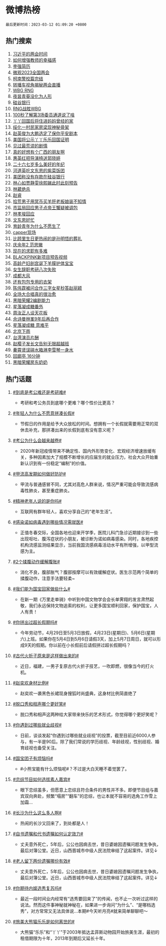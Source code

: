 # 微博热榜

`最后更新时间：2023-03-12 01:09:20 +0800`

## 热门搜索

1. [习近平的两会时间](https://m.weibo.cn/search?containerid=100103type%3D1%26t%3D10%26q%3D%23%E4%B9%A0%E8%BF%91%E5%B9%B3%E7%9A%84%E4%B8%A4%E4%BC%9A%E6%97%B6%E9%97%B4%23&stream_entry_id=51&isnewpage=1&extparam=seat%3D1%26dgr%3D0%26filter_type%3Drealtimehot%26cate%3D10103%26stream_entry_id%3D51%26pos%3D0%26c_type%3D51%26display_time%3D1678554558%26pre_seqid%3D1678554558494012767159&luicode=10000011&lfid=106003type%253D25%2526t%253D3%2526disable_hot%253D1%2526filter_type%253Drealtimehot)
1. [如何增强教师的幸福感](https://m.weibo.cn/search?containerid=100103type%3D1%26t%3D10%26q%3D%23%E5%A6%82%E4%BD%95%E5%A2%9E%E5%BC%BA%E6%95%99%E5%B8%88%E7%9A%84%E5%B9%B8%E7%A6%8F%E6%84%9F%23&stream_entry_id=31&isnewpage=1&extparam=seat%3D1%26dgr%3D0%26c_type%3D31%26filter_type%3Drealtimehot%26q%3D%2523%25E5%25A6%2582%25E4%25BD%2595%25E5%25A2%259E%25E5%25BC%25BA%25E6%2595%2599%25E5%25B8%2588%25E7%259A%2584%25E5%25B9%25B8%25E7%25A6%258F%25E6%2584%259F%2523%26stream_entry_id%3D31%26pos%3D0%26band_rank%3D1%26realpos%3D1%26lcate%3D5001%26flag%3D0%26cate%3D5001%26display_time%3D1678554558%26pre_seqid%3D1678554558494012767159&luicode=10000011&lfid=106003type%253D25%2526t%253D3%2526disable_hot%253D1%2526filter_type%253Drealtimehot)
1. [李强简历](https://m.weibo.cn/search?containerid=100103type%3D1%26t%3D10%26q%3D%23%E6%9D%8E%E5%BC%BA%E7%AE%80%E5%8E%86%23&stream_entry_id=31&isnewpage=1&extparam=seat%3D1%26dgr%3D0%26c_type%3D31%26filter_type%3Drealtimehot%26q%3D%2523%25E6%259D%258E%25E5%25BC%25BA%25E7%25AE%2580%25E5%258E%2586%2523%26stream_entry_id%3D31%26pos%3D1%26band_rank%3D2%26realpos%3D2%26lcate%3D5001%26flag%3D2%26cate%3D5001%26display_time%3D1678554558%26pre_seqid%3D1678554558494012767159&luicode=10000011&lfid=106003type%253D25%2526t%253D3%2526disable_hot%253D1%2526filter_type%253Drealtimehot)
1. [微观2023全国两会](https://m.weibo.cn/search?containerid=100103type%3D1%26t%3D10%26q%3D%23%E5%BE%AE%E8%A7%822023%E5%85%A8%E5%9B%BD%E4%B8%A4%E4%BC%9A%23&stream_entry_id=31&isnewpage=1&extparam=seat%3D1%26dgr%3D0%26c_type%3D31%26filter_type%3Drealtimehot%26q%3D%2523%25E5%25BE%25AE%25E8%25A7%25822023%25E5%2585%25A8%25E5%259B%25BD%25E4%25B8%25A4%25E4%25BC%259A%2523%26stream_entry_id%3D31%26pos%3D2%26band_rank%3D3%26realpos%3D3%26lcate%3D5001%26flag%3D0%26cate%3D5001%26display_time%3D1678554558%26pre_seqid%3D1678554558494012767159&luicode=10000011&lfid=106003type%253D25%2526t%253D3%2526disable_hot%253D1%2526filter_type%253Drealtimehot)
1. [柯南警校篇完结](https://m.weibo.cn/search?containerid=100103type%3D1%26t%3D10%26q%3D%23%E6%9F%AF%E5%8D%97%E8%AD%A6%E6%A0%A1%E7%AF%87%E5%AE%8C%E7%BB%93%23&stream_entry_id=31&isnewpage=1&extparam=seat%3D1%26dgr%3D0%26c_type%3D31%26filter_type%3Drealtimehot%26q%3D%2523%25E6%259F%25AF%25E5%258D%2597%25E8%25AD%25A6%25E6%25A0%25A1%25E7%25AF%2587%25E5%25AE%258C%25E7%25BB%2593%2523%26stream_entry_id%3D31%26pos%3D3%26band_rank%3D4%26realpos%3D4%26lcate%3D5001%26flag%3D1%26cate%3D5001%26display_time%3D1678554558%26pre_seqid%3D1678554558494012767159&luicode=10000011&lfid=106003type%253D25%2526t%253D3%2526disable_hot%253D1%2526filter_type%253Drealtimehot)
1. [转播车视角揭秘两会直播](https://m.weibo.cn/search?containerid=100103type%3D1%26t%3D10%26q%3D%23%E8%BD%AC%E6%92%AD%E8%BD%A6%E8%A7%86%E8%A7%92%E6%8F%AD%E7%A7%98%E4%B8%A4%E4%BC%9A%E7%9B%B4%E6%92%AD%23&stream_entry_id=31&isnewpage=1&extparam=seat%3D1%26dgr%3D0%26c_type%3D31%26filter_type%3Drealtimehot%26q%3D%2523%25E8%25BD%25AC%25E6%2592%25AD%25E8%25BD%25A6%25E8%25A7%2586%25E8%25A7%2592%25E6%258F%25AD%25E7%25A7%2598%25E4%25B8%25A4%25E4%25BC%259A%25E7%259B%25B4%25E6%2592%25AD%2523%26stream_entry_id%3D31%26pos%3D4%26band_rank%3D5%26realpos%3D5%26lcate%3D5001%26flag%3D1%26cate%3D5001%26display_time%3D1678554558%26pre_seqid%3D1678554558494012767159&luicode=10000011&lfid=106003type%253D25%2526t%253D3%2526disable_hot%253D1%2526filter_type%253Drealtimehot)
1. [WBG RNG](https://m.weibo.cn/search?containerid=100103type%3D1%26t%3D10%26q%3DWBG+RNG&stream_entry_id=31&isnewpage=1&extparam=seat%3D1%26dgr%3D0%26c_type%3D31%26filter_type%3Drealtimehot%26q%3DWBG%2520RNG%26stream_entry_id%3D31%26pos%3D5%26band_rank%3D6%26realpos%3D6%26lcate%3D5001%26flag%3D0%26cate%3D5001%26display_time%3D1678554558%26pre_seqid%3D1678554558494012767159&luicode=10000011&lfid=106003type%253D25%2526t%253D3%2526disable_hot%253D1%2526filter_type%253Drealtimehot)
1. [夜昙青葵没化为人形](https://m.weibo.cn/search?containerid=100103type%3D1%26t%3D10%26q%3D%23%E5%A4%9C%E6%98%99%E9%9D%92%E8%91%B5%E6%B2%A1%E5%8C%96%E4%B8%BA%E4%BA%BA%E5%BD%A2%23&stream_entry_id=31&isnewpage=1&extparam=seat%3D1%26dgr%3D0%26c_type%3D31%26filter_type%3Drealtimehot%26q%3D%2523%25E5%25A4%259C%25E6%2598%2599%25E9%259D%2592%25E8%2591%25B5%25E6%25B2%25A1%25E5%258C%2596%25E4%25B8%25BA%25E4%25BA%25BA%25E5%25BD%25A2%2523%26stream_entry_id%3D31%26pos%3D6%26band_rank%3D7%26realpos%3D7%26lcate%3D5001%26flag%3D0%26cate%3D5001%26display_time%3D1678554558%26pre_seqid%3D1678554558494012767159&luicode=10000011&lfid=106003type%253D25%2526t%253D3%2526disable_hot%253D1%2526filter_type%253Drealtimehot)
1. [硅谷银行](https://m.weibo.cn/search?containerid=100103type%3D1%26t%3D10%26q%3D%E7%A1%85%E8%B0%B7%E9%93%B6%E8%A1%8C&stream_entry_id=31&isnewpage=1&extparam=seat%3D1%26dgr%3D0%26c_type%3D31%26filter_type%3Drealtimehot%26q%3D%25E7%25A1%2585%25E8%25B0%25B7%25E9%2593%25B6%25E8%25A1%258C%26stream_entry_id%3D31%26pos%3D7%26band_rank%3D8%26realpos%3D8%26lcate%3D5001%26flag%3D0%26cate%3D5001%26display_time%3D1678554558%26pre_seqid%3D1678554558494012767159&luicode=10000011&lfid=106003type%253D25%2526t%253D3%2526disable_hot%253D1%2526filter_type%253Drealtimehot)
1. [RNG战胜WBG](https://m.weibo.cn/search?containerid=100103type%3D1%26t%3D10%26q%3D%23RNG%E6%88%98%E8%83%9CWBG%23&stream_entry_id=31&isnewpage=1&extparam=seat%3D1%26dgr%3D0%26c_type%3D31%26filter_type%3Drealtimehot%26q%3D%2523RNG%25E6%2588%2598%25E8%2583%259CWBG%2523%26stream_entry_id%3D31%26pos%3D8%26band_rank%3D9%26realpos%3D9%26lcate%3D5001%26flag%3D0%26cate%3D5001%26display_time%3D1678554558%26pre_seqid%3D1678554558494012767159&luicode=10000011&lfid=106003type%253D25%2526t%253D3%2526disable_hot%253D1%2526filter_type%253Drealtimehot)
1. [100秒了解第3场委员通道说了啥](https://m.weibo.cn/search?containerid=100103type%3D1%26t%3D10%26q%3D%23100%E7%A7%92%E4%BA%86%E8%A7%A3%E7%AC%AC3%E5%9C%BA%E5%A7%94%E5%91%98%E9%80%9A%E9%81%93%E8%AF%B4%E4%BA%86%E5%95%A5%23&stream_entry_id=31&isnewpage=1&extparam=seat%3D1%26dgr%3D0%26c_type%3D31%26filter_type%3Drealtimehot%26q%3D%2523100%25E7%25A7%2592%25E4%25BA%2586%25E8%25A7%25A3%25E7%25AC%25AC3%25E5%259C%25BA%25E5%25A7%2594%25E5%2591%2598%25E9%2580%259A%25E9%2581%2593%25E8%25AF%25B4%25E4%25BA%2586%25E5%2595%25A5%2523%26stream_entry_id%3D31%26pos%3D9%26band_rank%3D10%26realpos%3D10%26lcate%3D5001%26flag%3D1%26cate%3D5001%26display_time%3D1678554558%26pre_seqid%3D1678554558494012767159&luicode=10000011&lfid=106003type%253D25%2526t%253D3%2526disable_hot%253D1%2526filter_type%253Drealtimehot)
1. [丫丫回国后将住进妈妈曾经的家](https://m.weibo.cn/search?containerid=100103type%3D1%26t%3D10%26q%3D%23%E4%B8%AB%E4%B8%AB%E5%9B%9E%E5%9B%BD%E5%90%8E%E5%B0%86%E4%BD%8F%E8%BF%9B%E5%A6%88%E5%A6%88%E6%9B%BE%E7%BB%8F%E7%9A%84%E5%AE%B6%23&stream_entry_id=31&isnewpage=1&extparam=seat%3D1%26dgr%3D0%26c_type%3D31%26filter_type%3Drealtimehot%26q%3D%2523%25E4%25B8%25AB%25E4%25B8%25AB%25E5%259B%259E%25E5%259B%25BD%25E5%2590%258E%25E5%25B0%2586%25E4%25BD%258F%25E8%25BF%259B%25E5%25A6%2588%25E5%25A6%2588%25E6%259B%25BE%25E7%25BB%258F%25E7%259A%2584%25E5%25AE%25B6%2523%26stream_entry_id%3D31%26pos%3D10%26band_rank%3D11%26realpos%3D11%26lcate%3D5001%26flag%3D0%26cate%3D5001%26display_time%3D1678554558%26pre_seqid%3D1678554558494012767159&luicode=10000011&lfid=106003type%253D25%2526t%253D3%2526disable_hot%253D1%2526filter_type%253Drealtimehot)
1. [绥化一村民家房梁现神秘骨架](https://m.weibo.cn/search?containerid=100103type%3D1%26t%3D10%26q%3D%23%E7%BB%A5%E5%8C%96%E4%B8%80%E6%9D%91%E6%B0%91%E5%AE%B6%E6%88%BF%E6%A2%81%E7%8E%B0%E7%A5%9E%E7%A7%98%E9%AA%A8%E6%9E%B6%23&stream_entry_id=31&isnewpage=1&extparam=seat%3D1%26dgr%3D0%26c_type%3D31%26filter_type%3Drealtimehot%26q%3D%2523%25E7%25BB%25A5%25E5%258C%2596%25E4%25B8%2580%25E6%259D%2591%25E6%25B0%2591%25E5%25AE%25B6%25E6%2588%25BF%25E6%25A2%2581%25E7%258E%25B0%25E7%25A5%259E%25E7%25A7%2598%25E9%25AA%25A8%25E6%259E%25B6%2523%26stream_entry_id%3D31%26pos%3D11%26band_rank%3D12%26realpos%3D12%26lcate%3D5001%26flag%3D0%26cate%3D5001%26display_time%3D1678554558%26pre_seqid%3D1678554558494012767159&luicode=10000011&lfid=106003type%253D25%2526t%253D3%2526disable_hot%253D1%2526filter_type%253Drealtimehot)
1. [赵英俊为大鹏选定了保你平安剧本](https://m.weibo.cn/search?containerid=100103type%3D1%26t%3D10%26q%3D%23%E8%B5%B5%E8%8B%B1%E4%BF%8A%E4%B8%BA%E5%A4%A7%E9%B9%8F%E9%80%89%E5%AE%9A%E4%BA%86%E4%BF%9D%E4%BD%A0%E5%B9%B3%E5%AE%89%E5%89%A7%E6%9C%AC%23&stream_entry_id=31&isnewpage=1&extparam=seat%3D1%26dgr%3D0%26c_type%3D31%26filter_type%3Drealtimehot%26q%3D%2523%25E8%25B5%25B5%25E8%258B%25B1%25E4%25BF%258A%25E4%25B8%25BA%25E5%25A4%25A7%25E9%25B9%258F%25E9%2580%2589%25E5%25AE%259A%25E4%25BA%2586%25E4%25BF%259D%25E4%25BD%25A0%25E5%25B9%25B3%25E5%25AE%2589%25E5%2589%25A7%25E6%259C%25AC%2523%26stream_entry_id%3D31%26pos%3D12%26band_rank%3D13%26realpos%3D13%26lcate%3D5001%26flag%3D0%26cate%3D5001%26display_time%3D1678554558%26pre_seqid%3D1678554558494012767159&luicode=10000011&lfid=106003type%253D25%2526t%253D3%2526disable_hot%253D1%2526filter_type%253Drealtimehot)
1. [美国将公示丫丫乐乐回国证明](https://m.weibo.cn/search?containerid=100103type%3D1%26t%3D10%26q%3D%23%E7%BE%8E%E5%9B%BD%E5%B0%86%E5%85%AC%E7%A4%BA%E4%B8%AB%E4%B8%AB%E4%B9%90%E4%B9%90%E5%9B%9E%E5%9B%BD%E8%AF%81%E6%98%8E%23&stream_entry_id=31&isnewpage=1&extparam=seat%3D1%26dgr%3D0%26c_type%3D31%26filter_type%3Drealtimehot%26q%3D%2523%25E7%25BE%258E%25E5%259B%25BD%25E5%25B0%2586%25E5%2585%25AC%25E7%25A4%25BA%25E4%25B8%25AB%25E4%25B8%25AB%25E4%25B9%2590%25E4%25B9%2590%25E5%259B%259E%25E5%259B%25BD%25E8%25AF%2581%25E6%2598%258E%2523%26stream_entry_id%3D31%26pos%3D13%26band_rank%3D14%26realpos%3D14%26lcate%3D5001%26flag%3D0%26cate%3D5001%26display_time%3D1678554558%26pre_seqid%3D1678554558494012767159&luicode=10000011&lfid=106003type%253D25%2526t%253D3%2526disable_hot%253D1%2526filter_type%253Drealtimehot)
1. [见过最荒谬的剧情](https://m.weibo.cn/search?containerid=100103type%3D1%26t%3D10%26q%3D%23%E8%A7%81%E8%BF%87%E6%9C%80%E8%8D%92%E8%B0%AC%E7%9A%84%E5%89%A7%E6%83%85%23&stream_entry_id=31&isnewpage=1&extparam=seat%3D1%26dgr%3D0%26c_type%3D31%26filter_type%3Drealtimehot%26q%3D%2523%25E8%25A7%2581%25E8%25BF%2587%25E6%259C%2580%25E8%258D%2592%25E8%25B0%25AC%25E7%259A%2584%25E5%2589%25A7%25E6%2583%2585%2523%26stream_entry_id%3D31%26pos%3D14%26band_rank%3D15%26realpos%3D15%26lcate%3D5001%26flag%3D1%26cate%3D5001%26display_time%3D1678554558%26pre_seqid%3D1678554558494012767159&luicode=10000011&lfid=106003type%253D25%2526t%253D3%2526disable_hot%253D1%2526filter_type%253Drealtimehot)
1. [真的好想有个广西的朋友啊](https://m.weibo.cn/search?containerid=100103type%3D1%26t%3D10%26q%3D%23%E7%9C%9F%E7%9A%84%E5%A5%BD%E6%83%B3%E6%9C%89%E4%B8%AA%E5%B9%BF%E8%A5%BF%E7%9A%84%E6%9C%8B%E5%8F%8B%E5%95%8A%23&stream_entry_id=31&isnewpage=1&extparam=seat%3D1%26dgr%3D0%26c_type%3D31%26filter_type%3Drealtimehot%26q%3D%2523%25E7%259C%259F%25E7%259A%2584%25E5%25A5%25BD%25E6%2583%25B3%25E6%259C%2589%25E4%25B8%25AA%25E5%25B9%25BF%25E8%25A5%25BF%25E7%259A%2584%25E6%259C%258B%25E5%258F%258B%25E5%2595%258A%2523%26stream_entry_id%3D31%26pos%3D15%26band_rank%3D16%26realpos%3D16%26lcate%3D5001%26flag%3D0%26cate%3D5001%26display_time%3D1678554558%26pre_seqid%3D1678554558494012767159&luicode=10000011&lfid=106003type%253D25%2526t%253D3%2526disable_hot%253D1%2526filter_type%253Drealtimehot)
1. [惠英红把导演椅送郭晓婷](https://m.weibo.cn/search?containerid=100103type%3D1%26t%3D10%26q%3D%23%E6%83%A0%E8%8B%B1%E7%BA%A2%E6%8A%8A%E5%AF%BC%E6%BC%94%E6%A4%85%E9%80%81%E9%83%AD%E6%99%93%E5%A9%B7%23&stream_entry_id=31&isnewpage=1&extparam=seat%3D1%26dgr%3D0%26c_type%3D31%26filter_type%3Drealtimehot%26q%3D%2523%25E6%2583%25A0%25E8%258B%25B1%25E7%25BA%25A2%25E6%258A%258A%25E5%25AF%25BC%25E6%25BC%2594%25E6%25A4%2585%25E9%2580%2581%25E9%2583%25AD%25E6%2599%2593%25E5%25A9%25B7%2523%26stream_entry_id%3D31%26pos%3D16%26band_rank%3D17%26realpos%3D17%26lcate%3D5001%26flag%3D1%26cate%3D5001%26display_time%3D1678554558%26pre_seqid%3D1678554558494012767159&luicode=10000011&lfid=106003type%253D25%2526t%253D3%2526disable_hot%253D1%2526filter_type%253Drealtimehot)
1. [二十六七岁多么美好的年纪](https://m.weibo.cn/search?containerid=100103type%3D1%26t%3D10%26q%3D%23%E4%BA%8C%E5%8D%81%E5%85%AD%E4%B8%83%E5%B2%81%E5%A4%9A%E4%B9%88%E7%BE%8E%E5%A5%BD%E7%9A%84%E5%B9%B4%E7%BA%AA%23&stream_entry_id=31&isnewpage=1&extparam=seat%3D1%26dgr%3D0%26c_type%3D31%26filter_type%3Drealtimehot%26q%3D%2523%25E4%25BA%258C%25E5%258D%2581%25E5%2585%25AD%25E4%25B8%2583%25E5%25B2%2581%25E5%25A4%259A%25E4%25B9%2588%25E7%25BE%258E%25E5%25A5%25BD%25E7%259A%2584%25E5%25B9%25B4%25E7%25BA%25AA%2523%26stream_entry_id%3D31%26pos%3D17%26band_rank%3D18%26realpos%3D18%26lcate%3D5001%26flag%3D0%26cate%3D5001%26display_time%3D1678554558%26pre_seqid%3D1678554558494012767159&luicode=10000011&lfid=106003type%253D25%2526t%253D3%2526disable_hot%253D1%2526filter_type%253Drealtimehot)
1. [河道英吃文东恩的紫菜饭团](https://m.weibo.cn/search?containerid=100103type%3D1%26t%3D10%26q%3D%23%E6%B2%B3%E9%81%93%E8%8B%B1%E5%90%83%E6%96%87%E4%B8%9C%E6%81%A9%E7%9A%84%E7%B4%AB%E8%8F%9C%E9%A5%AD%E5%9B%A2%23&stream_entry_id=31&isnewpage=1&extparam=seat%3D1%26dgr%3D0%26c_type%3D31%26filter_type%3Drealtimehot%26q%3D%2523%25E6%25B2%25B3%25E9%2581%2593%25E8%258B%25B1%25E5%2590%2583%25E6%2596%2587%25E4%25B8%259C%25E6%2581%25A9%25E7%259A%2584%25E7%25B4%25AB%25E8%258F%259C%25E9%25A5%25AD%25E5%259B%25A2%2523%26stream_entry_id%3D31%26pos%3D18%26band_rank%3D19%26realpos%3D19%26lcate%3D5001%26flag%3D0%26cate%3D5001%26display_time%3D1678554558%26pre_seqid%3D1678554558494012767159&luicode=10000011&lfid=106003type%253D25%2526t%253D3%2526disable_hot%253D1%2526filter_type%253Drealtimehot)
1. [美团称没有存款在硅谷银行](https://m.weibo.cn/search?containerid=100103type%3D1%26t%3D10%26q%3D%23%E7%BE%8E%E5%9B%A2%E7%A7%B0%E6%B2%A1%E6%9C%89%E5%AD%98%E6%AC%BE%E5%9C%A8%E7%A1%85%E8%B0%B7%E9%93%B6%E8%A1%8C%23&stream_entry_id=31&isnewpage=1&extparam=seat%3D1%26dgr%3D0%26c_type%3D31%26filter_type%3Drealtimehot%26q%3D%2523%25E7%25BE%258E%25E5%259B%25A2%25E7%25A7%25B0%25E6%25B2%25A1%25E6%259C%2589%25E5%25AD%2598%25E6%25AC%25BE%25E5%259C%25A8%25E7%25A1%2585%25E8%25B0%25B7%25E9%2593%25B6%25E8%25A1%258C%2523%26stream_entry_id%3D31%26pos%3D19%26band_rank%3D20%26realpos%3D20%26lcate%3D5001%26flag%3D1%26cate%3D5001%26display_time%3D1678554558%26pre_seqid%3D1678554558494012767159&luicode=10000011&lfid=106003type%253D25%2526t%253D3%2526disable_hot%253D1%2526filter_type%253Drealtimehot)
1. [林心如贾静雯徐熙娣此时此刻预告](https://m.weibo.cn/search?containerid=100103type%3D1%26t%3D10%26q%3D%23%E6%9E%97%E5%BF%83%E5%A6%82%E8%B4%BE%E9%9D%99%E9%9B%AF%E5%BE%90%E7%86%99%E5%A8%A3%E6%AD%A4%E6%97%B6%E6%AD%A4%E5%88%BB%E9%A2%84%E5%91%8A%23&stream_entry_id=31&isnewpage=1&extparam=seat%3D1%26dgr%3D0%26c_type%3D31%26filter_type%3Drealtimehot%26q%3D%2523%25E6%259E%2597%25E5%25BF%2583%25E5%25A6%2582%25E8%25B4%25BE%25E9%259D%2599%25E9%259B%25AF%25E5%25BE%2590%25E7%2586%2599%25E5%25A8%25A3%25E6%25AD%25A4%25E6%2597%25B6%25E6%25AD%25A4%25E5%2588%25BB%25E9%25A2%2584%25E5%2591%258A%2523%26stream_entry_id%3D31%26pos%3D20%26band_rank%3D21%26realpos%3D21%26lcate%3D5001%26flag%3D0%26cate%3D5001%26display_time%3D1678554558%26pre_seqid%3D1678554558494012767159&luicode=10000011&lfid=106003type%253D25%2526t%253D3%2526disable_hot%253D1%2526filter_type%253Drealtimehot)
1. [林葳绝杀](https://m.weibo.cn/search?containerid=100103type%3D1%26t%3D10%26q%3D%23%E6%9E%97%E8%91%B3%E7%BB%9D%E6%9D%80%23&stream_entry_id=31&isnewpage=1&extparam=seat%3D1%26dgr%3D0%26c_type%3D31%26filter_type%3Drealtimehot%26q%3D%2523%25E6%259E%2597%25E8%2591%25B3%25E7%25BB%259D%25E6%259D%2580%2523%26stream_entry_id%3D31%26pos%3D21%26band_rank%3D22%26realpos%3D22%26lcate%3D5001%26flag%3D0%26cate%3D5001%26display_time%3D1678554558%26pre_seqid%3D1678554558494012767159&luicode=10000011&lfid=106003type%253D25%2526t%253D3%2526disable_hot%253D1%2526filter_type%253Drealtimehot)
1. [赵睿](https://m.weibo.cn/search?containerid=100103type%3D1%26t%3D10%26q%3D%E8%B5%B5%E7%9D%BF&stream_entry_id=31&isnewpage=1&extparam=seat%3D1%26dgr%3D0%26c_type%3D31%26filter_type%3Drealtimehot%26q%3D%25E8%25B5%25B5%25E7%259D%25BF%26stream_entry_id%3D31%26pos%3D22%26band_rank%3D23%26realpos%3D23%26lcate%3D5001%26flag%3D0%26cate%3D5001%26display_time%3D1678554558%26pre_seqid%3D1678554558494012767159&luicode=10000011&lfid=106003type%253D25%2526t%253D3%2526disable_hot%253D1%2526filter_type%253Drealtimehot)
1. [拾荒男子用冥币买羊肝老板娘装不知情](https://m.weibo.cn/search?containerid=100103type%3D1%26t%3D10%26q%3D%23%E6%8B%BE%E8%8D%92%E7%94%B7%E5%AD%90%E7%94%A8%E5%86%A5%E5%B8%81%E4%B9%B0%E7%BE%8A%E8%82%9D%E8%80%81%E6%9D%BF%E5%A8%98%E8%A3%85%E4%B8%8D%E7%9F%A5%E6%83%85%23&stream_entry_id=31&isnewpage=1&extparam=seat%3D1%26dgr%3D0%26c_type%3D31%26filter_type%3Drealtimehot%26q%3D%2523%25E6%258B%25BE%25E8%258D%2592%25E7%2594%25B7%25E5%25AD%2590%25E7%2594%25A8%25E5%2586%25A5%25E5%25B8%2581%25E4%25B9%25B0%25E7%25BE%258A%25E8%2582%259D%25E8%2580%2581%25E6%259D%25BF%25E5%25A8%2598%25E8%25A3%2585%25E4%25B8%258D%25E7%259F%25A5%25E6%2583%2585%2523%26stream_entry_id%3D31%26pos%3D23%26band_rank%3D24%26realpos%3D24%26lcate%3D5001%26flag%3D0%26cate%3D5001%26display_time%3D1678554558%26pre_seqid%3D1678554558494012767159&luicode=10000011&lfid=106003type%253D25%2526t%253D3%2526disable_hot%253D1%2526filter_type%253Drealtimehot)
1. [市监局回应男子点帝王蟹疑被调包](https://m.weibo.cn/search?containerid=100103type%3D1%26t%3D10%26q%3D%23%E5%B8%82%E7%9B%91%E5%B1%80%E5%9B%9E%E5%BA%94%E7%94%B7%E5%AD%90%E7%82%B9%E5%B8%9D%E7%8E%8B%E8%9F%B9%E7%96%91%E8%A2%AB%E8%B0%83%E5%8C%85%23&stream_entry_id=31&isnewpage=1&extparam=seat%3D1%26dgr%3D0%26c_type%3D31%26filter_type%3Drealtimehot%26q%3D%2523%25E5%25B8%2582%25E7%259B%2591%25E5%25B1%2580%25E5%259B%259E%25E5%25BA%2594%25E7%2594%25B7%25E5%25AD%2590%25E7%2582%25B9%25E5%25B8%259D%25E7%258E%258B%25E8%259F%25B9%25E7%2596%2591%25E8%25A2%25AB%25E8%25B0%2583%25E5%258C%2585%2523%26stream_entry_id%3D31%26pos%3D24%26band_rank%3D25%26realpos%3D25%26lcate%3D5001%26flag%3D0%26cate%3D5001%26display_time%3D1678554558%26pre_seqid%3D1678554558494012767159&luicode=10000011&lfid=106003type%253D25%2526t%253D3%2526disable_hot%253D1%2526filter_type%253Drealtimehot)
1. [林孝埈回应](https://m.weibo.cn/search?containerid=100103type%3D1%26t%3D10%26q%3D%23%E6%9E%97%E5%AD%9D%E5%9F%88%E5%9B%9E%E5%BA%94%23&stream_entry_id=31&isnewpage=1&extparam=seat%3D1%26dgr%3D0%26c_type%3D31%26filter_type%3Drealtimehot%26q%3D%2523%25E6%259E%2597%25E5%25AD%259D%25E5%259F%2588%25E5%259B%259E%25E5%25BA%2594%2523%26stream_entry_id%3D31%26pos%3D25%26band_rank%3D26%26realpos%3D26%26lcate%3D5001%26flag%3D0%26cate%3D5001%26display_time%3D1678554558%26pre_seqid%3D1678554558494012767159&luicode=10000011&lfid=106003type%253D25%2526t%253D3%2526disable_hot%253D1%2526filter_type%253Drealtimehot)
1. [文东恩好忙](https://m.weibo.cn/search?containerid=100103type%3D1%26t%3D10%26q%3D%23%E6%96%87%E4%B8%9C%E6%81%A9%E5%A5%BD%E5%BF%99%23&stream_entry_id=31&isnewpage=1&extparam=seat%3D1%26dgr%3D0%26c_type%3D31%26filter_type%3Drealtimehot%26q%3D%2523%25E6%2596%2587%25E4%25B8%259C%25E6%2581%25A9%25E5%25A5%25BD%25E5%25BF%2599%2523%26stream_entry_id%3D31%26pos%3D26%26band_rank%3D27%26realpos%3D27%26lcate%3D5001%26flag%3D1%26cate%3D5001%26display_time%3D1678554558%26pre_seqid%3D1678554558494012767159&luicode=10000011&lfid=106003type%253D25%2526t%253D3%2526disable_hot%253D1%2526filter_type%253Drealtimehot)
1. [育龄青年为什么不愿生了](https://m.weibo.cn/search?containerid=100103type%3D1%26t%3D10%26q%3D%23%E8%82%B2%E9%BE%84%E9%9D%92%E5%B9%B4%E4%B8%BA%E4%BB%80%E4%B9%88%E4%B8%8D%E6%84%BF%E7%94%9F%E4%BA%86%23&stream_entry_id=31&isnewpage=1&extparam=seat%3D1%26dgr%3D0%26c_type%3D31%26filter_type%3Drealtimehot%26q%3D%2523%25E8%2582%25B2%25E9%25BE%2584%25E9%259D%2592%25E5%25B9%25B4%25E4%25B8%25BA%25E4%25BB%2580%25E4%25B9%2588%25E4%25B8%258D%25E6%2584%25BF%25E7%2594%259F%25E4%25BA%2586%2523%26stream_entry_id%3D31%26pos%3D27%26band_rank%3D28%26realpos%3D28%26lcate%3D5001%26flag%3D0%26cate%3D5001%26display_time%3D1678554558%26pre_seqid%3D1678554558494012767159&luicode=10000011&lfid=106003type%253D25%2526t%253D3%2526disable_hot%253D1%2526filter_type%253Drealtimehot)
1. [capper现场](https://m.weibo.cn/search?containerid=100103type%3D1%26t%3D10%26q%3Dcapper%E7%8E%B0%E5%9C%BA&stream_entry_id=31&isnewpage=1&extparam=seat%3D1%26dgr%3D0%26c_type%3D31%26filter_type%3Drealtimehot%26q%3Dcapper%25E7%258E%25B0%25E5%259C%25BA%26stream_entry_id%3D31%26pos%3D28%26band_rank%3D29%26realpos%3D29%26lcate%3D5001%26flag%3D0%26cate%3D5001%26display_time%3D1678554558%26pre_seqid%3D1678554558494012767159&luicode=10000011&lfid=106003type%253D25%2526t%253D3%2526disable_hot%253D1%2526filter_type%253Drealtimehot)
1. [比顾里生日更热闹的是孙明悟的葬礼](https://m.weibo.cn/search?containerid=100103type%3D1%26t%3D10%26q%3D%23%E6%AF%94%E9%A1%BE%E9%87%8C%E7%94%9F%E6%97%A5%E6%9B%B4%E7%83%AD%E9%97%B9%E7%9A%84%E6%98%AF%E5%AD%99%E6%98%8E%E6%82%9F%E7%9A%84%E8%91%AC%E7%A4%BC%23&stream_entry_id=31&isnewpage=1&extparam=seat%3D1%26dgr%3D0%26c_type%3D31%26filter_type%3Drealtimehot%26q%3D%2523%25E6%25AF%2594%25E9%25A1%25BE%25E9%2587%258C%25E7%2594%259F%25E6%2597%25A5%25E6%259B%25B4%25E7%2583%25AD%25E9%2597%25B9%25E7%259A%2584%25E6%2598%25AF%25E5%25AD%2599%25E6%2598%258E%25E6%2582%259F%25E7%259A%2584%25E8%2591%25AC%25E7%25A4%25BC%2523%26stream_entry_id%3D31%26pos%3D29%26band_rank%3D30%26realpos%3D30%26lcate%3D5001%26flag%3D0%26cate%3D5001%26display_time%3D1678554558%26pre_seqid%3D1678554558494012767159&luicode=10000011&lfid=106003type%253D25%2526t%253D3%2526disable_hot%253D1%2526filter_type%253Drealtimehot)
1. [庆余年2 范思辙](https://m.weibo.cn/search?containerid=100103type%3D1%26t%3D10%26q%3D%E5%BA%86%E4%BD%99%E5%B9%B42+%E8%8C%83%E6%80%9D%E8%BE%99&stream_entry_id=31&isnewpage=1&extparam=seat%3D1%26dgr%3D0%26c_type%3D31%26filter_type%3Drealtimehot%26q%3D%25E5%25BA%2586%25E4%25BD%2599%25E5%25B9%25B42%2520%25E8%258C%2583%25E6%2580%259D%25E8%25BE%2599%26stream_entry_id%3D31%26pos%3D30%26band_rank%3D31%26realpos%3D31%26lcate%3D5001%26flag%3D0%26cate%3D5001%26display_time%3D1678554558%26pre_seqid%3D1678554558494012767159&luicode=10000011&lfid=106003type%253D25%2526t%253D3%2526disable_hot%253D1%2526filter_type%253Drealtimehot)
1. [现在的求职有多难](https://m.weibo.cn/search?containerid=100103type%3D1%26t%3D10%26q%3D%23%E7%8E%B0%E5%9C%A8%E7%9A%84%E6%B1%82%E8%81%8C%E6%9C%89%E5%A4%9A%E9%9A%BE%23&stream_entry_id=31&isnewpage=1&extparam=seat%3D1%26dgr%3D0%26c_type%3D31%26filter_type%3Drealtimehot%26q%3D%2523%25E7%258E%25B0%25E5%259C%25A8%25E7%259A%2584%25E6%25B1%2582%25E8%2581%258C%25E6%259C%2589%25E5%25A4%259A%25E9%259A%25BE%2523%26stream_entry_id%3D31%26pos%3D31%26band_rank%3D32%26realpos%3D32%26lcate%3D5001%26flag%3D0%26cate%3D5001%26display_time%3D1678554558%26pre_seqid%3D1678554558494012767159&luicode=10000011&lfid=106003type%253D25%2526t%253D3%2526disable_hot%253D1%2526filter_type%253Drealtimehot)
1. [BLACKPINK新项目预告视频](https://m.weibo.cn/search?containerid=100103type%3D1%26t%3D10%26q%3D%23BLACKPINK%E6%96%B0%E9%A1%B9%E7%9B%AE%E9%A2%84%E5%91%8A%E8%A7%86%E9%A2%91%23&stream_entry_id=31&isnewpage=1&extparam=seat%3D1%26dgr%3D0%26c_type%3D31%26filter_type%3Drealtimehot%26q%3D%2523BLACKPINK%25E6%2596%25B0%25E9%25A1%25B9%25E7%259B%25AE%25E9%25A2%2584%25E5%2591%258A%25E8%25A7%2586%25E9%25A2%2591%2523%26stream_entry_id%3D31%26pos%3D32%26band_rank%3D33%26realpos%3D33%26lcate%3D5001%26flag%3D1%26cate%3D5001%26display_time%3D1678554558%26pre_seqid%3D1678554558494012767159&luicode=10000011&lfid=106003type%253D25%2526t%253D3%2526disable_hot%253D1%2526filter_type%253Drealtimehot)
1. [高龄产妇剖宫诞下羊膜护体宝宝](https://m.weibo.cn/search?containerid=100103type%3D1%26t%3D10%26q%3D%23%E9%AB%98%E9%BE%84%E4%BA%A7%E5%A6%87%E5%89%96%E5%AE%AB%E8%AF%9E%E4%B8%8B%E7%BE%8A%E8%86%9C%E6%8A%A4%E4%BD%93%E5%AE%9D%E5%AE%9D%23&stream_entry_id=31&isnewpage=1&extparam=seat%3D1%26dgr%3D0%26c_type%3D31%26filter_type%3Drealtimehot%26q%3D%2523%25E9%25AB%2598%25E9%25BE%2584%25E4%25BA%25A7%25E5%25A6%2587%25E5%2589%2596%25E5%25AE%25AB%25E8%25AF%259E%25E4%25B8%258B%25E7%25BE%258A%25E8%2586%259C%25E6%258A%25A4%25E4%25BD%2593%25E5%25AE%259D%25E5%25AE%259D%2523%26stream_entry_id%3D31%26pos%3D33%26band_rank%3D34%26realpos%3D34%26lcate%3D5001%26flag%3D0%26cate%3D5001%26display_time%3D1678554558%26pre_seqid%3D1678554558494012767159&luicode=10000011&lfid=106003type%253D25%2526t%253D3%2526disable_hot%253D1%2526filter_type%253Drealtimehot)
1. [女生辞职考研八次失败](https://m.weibo.cn/search?containerid=100103type%3D1%26t%3D10%26q%3D%23%E5%A5%B3%E7%94%9F%E8%BE%9E%E8%81%8C%E8%80%83%E7%A0%94%E5%85%AB%E6%AC%A1%E5%A4%B1%E8%B4%A5%23&stream_entry_id=31&isnewpage=1&extparam=seat%3D1%26dgr%3D0%26c_type%3D31%26filter_type%3Drealtimehot%26q%3D%2523%25E5%25A5%25B3%25E7%2594%259F%25E8%25BE%259E%25E8%2581%258C%25E8%2580%2583%25E7%25A0%2594%25E5%2585%25AB%25E6%25AC%25A1%25E5%25A4%25B1%25E8%25B4%25A5%2523%26stream_entry_id%3D31%26pos%3D34%26band_rank%3D35%26realpos%3D35%26lcate%3D5001%26flag%3D0%26cate%3D5001%26display_time%3D1678554558%26pre_seqid%3D1678554558494012767159&luicode=10000011&lfid=106003type%253D25%2526t%253D3%2526disable_hot%253D1%2526filter_type%253Drealtimehot)
1. [成都大风](https://m.weibo.cn/search?containerid=100103type%3D1%26t%3D10%26q%3D%23%E6%88%90%E9%83%BD%E5%A4%A7%E9%A3%8E%23&stream_entry_id=31&isnewpage=1&extparam=seat%3D1%26dgr%3D0%26c_type%3D31%26filter_type%3Drealtimehot%26q%3D%2523%25E6%2588%2590%25E9%2583%25BD%25E5%25A4%25A7%25E9%25A3%258E%2523%26stream_entry_id%3D31%26pos%3D35%26band_rank%3D36%26realpos%3D36%26lcate%3D5001%26flag%3D0%26cate%3D5001%26display_time%3D1678554558%26pre_seqid%3D1678554558494012767159&luicode=10000011&lfid=106003type%253D25%2526t%253D3%2526disable_hot%253D1%2526filter_type%253Drealtimehot)
1. [还有包包专用的衣架](https://m.weibo.cn/search?containerid=100103type%3D1%26t%3D10%26q%3D%23%E8%BF%98%E6%9C%89%E5%8C%85%E5%8C%85%E4%B8%93%E7%94%A8%E7%9A%84%E8%A1%A3%E6%9E%B6%23&stream_entry_id=31&isnewpage=1&extparam=seat%3D1%26dgr%3D0%26c_type%3D31%26filter_type%3Drealtimehot%26q%3D%2523%25E8%25BF%2598%25E6%259C%2589%25E5%258C%2585%25E5%258C%2585%25E4%25B8%2593%25E7%2594%25A8%25E7%259A%2584%25E8%25A1%25A3%25E6%259E%25B6%2523%26stream_entry_id%3D31%26pos%3D36%26band_rank%3D37%26realpos%3D37%26lcate%3D5001%26flag%3D0%26cate%3D5001%26display_time%3D1678554558%26pre_seqid%3D1678554558494012767159&luicode=10000011&lfid=106003type%253D25%2526t%253D3%2526disable_hot%253D1%2526filter_type%253Drealtimehot)
1. [陈伟霆被问合作三字女星秒答赵丽颖](https://m.weibo.cn/search?containerid=100103type%3D1%26t%3D10%26q%3D%23%E9%99%88%E4%BC%9F%E9%9C%86%E8%A2%AB%E9%97%AE%E5%90%88%E4%BD%9C%E4%B8%89%E5%AD%97%E5%A5%B3%E6%98%9F%E7%A7%92%E7%AD%94%E8%B5%B5%E4%B8%BD%E9%A2%96%23&stream_entry_id=31&isnewpage=1&extparam=seat%3D1%26dgr%3D0%26c_type%3D31%26filter_type%3Drealtimehot%26q%3D%2523%25E9%2599%2588%25E4%25BC%259F%25E9%259C%2586%25E8%25A2%25AB%25E9%2597%25AE%25E5%2590%2588%25E4%25BD%259C%25E4%25B8%2589%25E5%25AD%2597%25E5%25A5%25B3%25E6%2598%259F%25E7%25A7%2592%25E7%25AD%2594%25E8%25B5%25B5%25E4%25B8%25BD%25E9%25A2%2596%2523%26stream_entry_id%3D31%26pos%3D37%26band_rank%3D38%26realpos%3D38%26lcate%3D5001%26flag%3D0%26cate%3D5001%26display_time%3D1678554558%26pre_seqid%3D1678554558494012767159&luicode=10000011&lfid=106003type%253D25%2526t%253D3%2526disable_hot%253D1%2526filter_type%253Drealtimehot)
1. [全场大合唱真的很治愈](https://m.weibo.cn/search?containerid=100103type%3D1%26t%3D10%26q%3D%23%E5%85%A8%E5%9C%BA%E5%A4%A7%E5%90%88%E5%94%B1%E7%9C%9F%E7%9A%84%E5%BE%88%E6%B2%BB%E6%84%88%23&stream_entry_id=31&isnewpage=1&extparam=seat%3D1%26dgr%3D0%26c_type%3D31%26filter_type%3Drealtimehot%26q%3D%2523%25E5%2585%25A8%25E5%259C%25BA%25E5%25A4%25A7%25E5%2590%2588%25E5%2594%25B1%25E7%259C%259F%25E7%259A%2584%25E5%25BE%2588%25E6%25B2%25BB%25E6%2584%2588%2523%26stream_entry_id%3D31%26pos%3D38%26band_rank%3D39%26realpos%3D39%26lcate%3D5001%26flag%3D0%26cate%3D5001%26display_time%3D1678554558%26pre_seqid%3D1678554558494012767159&luicode=10000011&lfid=106003type%253D25%2526t%253D3%2526disable_hot%253D1%2526filter_type%253Drealtimehot)
1. [黑暗荣耀2编剧能力](https://m.weibo.cn/search?containerid=100103type%3D1%26t%3D10%26q%3D%23%E9%BB%91%E6%9A%97%E8%8D%A3%E8%80%802%E7%BC%96%E5%89%A7%E8%83%BD%E5%8A%9B%23&stream_entry_id=31&isnewpage=1&extparam=seat%3D1%26dgr%3D0%26c_type%3D31%26filter_type%3Drealtimehot%26q%3D%2523%25E9%25BB%2591%25E6%259A%2597%25E8%258D%25A3%25E8%2580%25802%25E7%25BC%2596%25E5%2589%25A7%25E8%2583%25BD%25E5%258A%259B%2523%26stream_entry_id%3D31%26pos%3D39%26band_rank%3D40%26realpos%3D40%26lcate%3D5001%26flag%3D0%26cate%3D5001%26display_time%3D1678554558%26pre_seqid%3D1678554558494012767159&luicode=10000011&lfid=106003type%253D25%2526t%253D3%2526disable_hot%253D1%2526filter_type%253Drealtimehot)
1. [星落凝成糖番外](https://m.weibo.cn/search?containerid=100103type%3D1%26t%3D10%26q%3D%23%E6%98%9F%E8%90%BD%E5%87%9D%E6%88%90%E7%B3%96%E7%95%AA%E5%A4%96%23&stream_entry_id=31&isnewpage=1&extparam=seat%3D1%26dgr%3D0%26c_type%3D31%26filter_type%3Drealtimehot%26q%3D%2523%25E6%2598%259F%25E8%2590%25BD%25E5%2587%259D%25E6%2588%2590%25E7%25B3%2596%25E7%2595%25AA%25E5%25A4%2596%2523%26stream_entry_id%3D31%26pos%3D40%26band_rank%3D41%26realpos%3D41%26lcate%3D5001%26flag%3D0%26cate%3D5001%26display_time%3D1678554558%26pre_seqid%3D1678554558494012767159&luicode=10000011&lfid=106003type%253D25%2526t%253D3%2526disable_hot%253D1%2526filter_type%253Drealtimehot)
1. [周汝正人设天花板](https://m.weibo.cn/search?containerid=100103type%3D1%26t%3D10%26q%3D%23%E5%91%A8%E6%B1%9D%E6%AD%A3%E4%BA%BA%E8%AE%BE%E5%A4%A9%E8%8A%B1%E6%9D%BF%23&stream_entry_id=31&isnewpage=1&extparam=seat%3D1%26dgr%3D0%26c_type%3D31%26filter_type%3Drealtimehot%26q%3D%2523%25E5%2591%25A8%25E6%25B1%259D%25E6%25AD%25A3%25E4%25BA%25BA%25E8%25AE%25BE%25E5%25A4%25A9%25E8%258A%25B1%25E6%259D%25BF%2523%26stream_entry_id%3D31%26pos%3D41%26band_rank%3D42%26realpos%3D42%26lcate%3D5001%26flag%3D1%26cate%3D5001%26display_time%3D1678554558%26pre_seqid%3D1678554558494012767159&luicode=10000011&lfid=106003type%253D25%2526t%253D3%2526disable_hot%253D1%2526filter_type%253Drealtimehot)
1. [佘诗曼林峯9年后再合作](https://m.weibo.cn/search?containerid=100103type%3D1%26t%3D10%26q%3D%23%E4%BD%98%E8%AF%97%E6%9B%BC%E6%9E%97%E5%B3%AF9%E5%B9%B4%E5%90%8E%E5%86%8D%E5%90%88%E4%BD%9C%23&stream_entry_id=31&isnewpage=1&extparam=seat%3D1%26dgr%3D0%26c_type%3D31%26filter_type%3Drealtimehot%26q%3D%2523%25E4%25BD%2598%25E8%25AF%2597%25E6%259B%25BC%25E6%259E%2597%25E5%25B3%25AF9%25E5%25B9%25B4%25E5%2590%258E%25E5%2586%258D%25E5%2590%2588%25E4%25BD%259C%2523%26stream_entry_id%3D31%26pos%3D42%26band_rank%3D43%26realpos%3D43%26lcate%3D5001%26flag%3D0%26cate%3D5001%26display_time%3D1678554558%26pre_seqid%3D1678554558494012767159&luicode=10000011&lfid=106003type%253D25%2526t%253D3%2526disable_hot%253D1%2526filter_type%253Drealtimehot)
1. [星落凝成糖 意难平](https://m.weibo.cn/search?containerid=100103type%3D1%26t%3D10%26q%3D%E6%98%9F%E8%90%BD%E5%87%9D%E6%88%90%E7%B3%96+%E6%84%8F%E9%9A%BE%E5%B9%B3&stream_entry_id=31&isnewpage=1&extparam=seat%3D1%26dgr%3D0%26c_type%3D31%26filter_type%3Drealtimehot%26q%3D%25E6%2598%259F%25E8%2590%25BD%25E5%2587%259D%25E6%2588%2590%25E7%25B3%2596%2520%25E6%2584%258F%25E9%259A%25BE%25E5%25B9%25B3%26stream_entry_id%3D31%26pos%3D43%26band_rank%3D44%26realpos%3D44%26lcate%3D5001%26flag%3D1%26cate%3D5001%26display_time%3D1678554558%26pre_seqid%3D1678554558494012767159&luicode=10000011&lfid=106003type%253D25%2526t%253D3%2526disable_hot%253D1%2526filter_type%253Drealtimehot)
1. [北京下雨](https://m.weibo.cn/search?containerid=100103type%3D1%26t%3D10%26q%3D%23%E5%8C%97%E4%BA%AC%E4%B8%8B%E9%9B%A8%23&stream_entry_id=31&isnewpage=1&extparam=seat%3D1%26dgr%3D0%26c_type%3D31%26filter_type%3Drealtimehot%26q%3D%2523%25E5%258C%2597%25E4%25BA%25AC%25E4%25B8%258B%25E9%259B%25A8%2523%26stream_entry_id%3D31%26pos%3D44%26band_rank%3D45%26realpos%3D45%26lcate%3D5001%26flag%3D0%26cate%3D5001%26display_time%3D1678554558%26pre_seqid%3D1678554558494012767159&luicode=10000011&lfid=106003type%253D25%2526t%253D3%2526disable_hot%253D1%2526filter_type%253Drealtimehot)
1. [台湾演员片酬](https://m.weibo.cn/search?containerid=100103type%3D1%26t%3D10%26q%3D%23%E5%8F%B0%E6%B9%BE%E6%BC%94%E5%91%98%E7%89%87%E9%85%AC%23&stream_entry_id=31&isnewpage=1&extparam=seat%3D1%26dgr%3D0%26c_type%3D31%26filter_type%3Drealtimehot%26q%3D%2523%25E5%258F%25B0%25E6%25B9%25BE%25E6%25BC%2594%25E5%2591%2598%25E7%2589%2587%25E9%2585%25AC%2523%26stream_entry_id%3D31%26pos%3D45%26band_rank%3D46%26realpos%3D46%26lcate%3D5001%26flag%3D0%26cate%3D5001%26display_time%3D1678554558%26pre_seqid%3D1678554558494012767159&luicode=10000011&lfid=106003type%253D25%2526t%253D3%2526disable_hot%253D1%2526filter_type%253Drealtimehot)
1. [赵樱子发长文告别无限超越班](https://m.weibo.cn/search?containerid=100103type%3D1%26t%3D10%26q%3D%23%E8%B5%B5%E6%A8%B1%E5%AD%90%E5%8F%91%E9%95%BF%E6%96%87%E5%91%8A%E5%88%AB%E6%97%A0%E9%99%90%E8%B6%85%E8%B6%8A%E7%8F%AD%23&stream_entry_id=31&isnewpage=1&extparam=seat%3D1%26dgr%3D0%26c_type%3D31%26filter_type%3Drealtimehot%26q%3D%2523%25E8%25B5%25B5%25E6%25A8%25B1%25E5%25AD%2590%25E5%258F%2591%25E9%2595%25BF%25E6%2596%2587%25E5%2591%258A%25E5%2588%25AB%25E6%2597%25A0%25E9%2599%2590%25E8%25B6%2585%25E8%25B6%258A%25E7%258F%25AD%2523%26stream_entry_id%3D31%26pos%3D46%26band_rank%3D47%26realpos%3D47%26lcate%3D5001%26flag%3D0%26cate%3D5001%26display_time%3D1678554558%26pre_seqid%3D1678554558494012767159&luicode=10000011&lfid=106003type%253D25%2526t%253D3%2526disable_hot%253D1%2526filter_type%253Drealtimehot)
1. [秦霄贤误碰水箱淋李雪琴一身水](https://m.weibo.cn/search?containerid=100103type%3D1%26t%3D10%26q%3D%23%E7%A7%A6%E9%9C%84%E8%B4%A4%E8%AF%AF%E7%A2%B0%E6%B0%B4%E7%AE%B1%E6%B7%8B%E6%9D%8E%E9%9B%AA%E7%90%B4%E4%B8%80%E8%BA%AB%E6%B0%B4%23&stream_entry_id=31&isnewpage=1&extparam=seat%3D1%26dgr%3D0%26c_type%3D31%26filter_type%3Drealtimehot%26q%3D%2523%25E7%25A7%25A6%25E9%259C%2584%25E8%25B4%25A4%25E8%25AF%25AF%25E7%25A2%25B0%25E6%25B0%25B4%25E7%25AE%25B1%25E6%25B7%258B%25E6%259D%258E%25E9%259B%25AA%25E7%2590%25B4%25E4%25B8%2580%25E8%25BA%25AB%25E6%25B0%25B4%2523%26stream_entry_id%3D31%26pos%3D47%26band_rank%3D48%26realpos%3D48%26lcate%3D5001%26flag%3D0%26cate%3D5001%26display_time%3D1678554558%26pre_seqid%3D1678554558494012767159&luicode=10000011&lfid=106003type%253D25%2526t%253D3%2526disable_hot%253D1%2526filter_type%253Drealtimehot)
1. [回廊亭 16分钟](https://m.weibo.cn/search?containerid=100103type%3D1%26t%3D10%26q%3D%E5%9B%9E%E5%BB%8A%E4%BA%AD+16%E5%88%86%E9%92%9F&stream_entry_id=31&isnewpage=1&extparam=seat%3D1%26dgr%3D0%26c_type%3D31%26filter_type%3Drealtimehot%26q%3D%25E5%259B%259E%25E5%25BB%258A%25E4%25BA%25AD%252016%25E5%2588%2586%25E9%2592%259F%26stream_entry_id%3D31%26pos%3D48%26band_rank%3D49%26realpos%3D49%26lcate%3D5001%26flag%3D0%26cate%3D5001%26display_time%3D1678554558%26pre_seqid%3D1678554558494012767159&luicode=10000011&lfid=106003type%253D25%2526t%253D3%2526disable_hot%253D1%2526filter_type%253Drealtimehot)
1. [黑暗荣耀房东奶奶](https://m.weibo.cn/search?containerid=100103type%3D1%26t%3D10%26q%3D%23%E9%BB%91%E6%9A%97%E8%8D%A3%E8%80%80%E6%88%BF%E4%B8%9C%E5%A5%B6%E5%A5%B6%23&stream_entry_id=31&isnewpage=1&extparam=seat%3D1%26dgr%3D0%26c_type%3D31%26filter_type%3Drealtimehot%26q%3D%2523%25E9%25BB%2591%25E6%259A%2597%25E8%258D%25A3%25E8%2580%2580%25E6%2588%25BF%25E4%25B8%259C%25E5%25A5%25B6%25E5%25A5%25B6%2523%26stream_entry_id%3D31%26pos%3D49%26band_rank%3D50%26realpos%3D50%26lcate%3D5001%26flag%3D1%26cate%3D5001%26display_time%3D1678554558%26pre_seqid%3D1678554558494012767159&luicode=10000011&lfid=106003type%253D25%2526t%253D3%2526disable_hot%253D1%2526filter_type%253Drealtimehot)

## 热门话题

1. [#到底是考公难还是考研难#](https://m.weibo.cn/search?containerid=231522type%3D1%26t%3D10%26q%3D%23%E5%88%B0%E5%BA%95%E6%98%AF%E8%80%83%E5%85%AC%E9%9A%BE%E8%BF%98%E6%98%AF%E8%80%83%E7%A0%94%E9%9A%BE%23&stream_entry_id=128&isnewpage=1&extparam=seat%3D1%26cate%3D5004%26dgr%3D0%26unitid%3D1677380796663%26lcate%3D5004%26pos%3D1-0-0%26c_type%3D128%26display_time%3D1678554559%26pre_seqid%3D1678554559877016962172&luicode=10000011&lfid=231648_-_4)
    - 考研和考公务员到底哪个更难？哪个性价比更高？

1. [#年轻人为什么不愿意拼凑长假#](https://m.weibo.cn/search?containerid=231522type%3D1%26t%3D10%26q%3D%23%E5%B9%B4%E8%BD%BB%E4%BA%BA%E4%B8%BA%E4%BB%80%E4%B9%88%E4%B8%8D%E6%84%BF%E6%84%8F%E6%8B%BC%E5%87%91%E9%95%BF%E5%81%87%23&stream_entry_id=128&isnewpage=1&extparam=seat%3D1%26cate%3D5004%26dgr%3D0%26unitid%3D1677465391512%26lcate%3D5004%26pos%3D1-0-1%26c_type%3D128%26display_time%3D1678554559%26pre_seqid%3D1678554559877016962172&luicode=10000011&lfid=231648_-_4)
    - 节假日的作用是给予大众放松的时间。想拥有一个长假就需要用正常的双休去补充，那拼凑出来的长假到底有没有意义呢？

1. [#考公为什么会越来越卷#](https://m.weibo.cn/search?containerid=231522type%3D1%26t%3D10%26q%3D%23%E8%80%83%E5%85%AC%E4%B8%BA%E4%BB%80%E4%B9%88%E4%BC%9A%E8%B6%8A%E6%9D%A5%E8%B6%8A%E5%8D%B7%23&stream_entry_id=128&isnewpage=1&extparam=seat%3D1%26cate%3D5004%26dgr%3D0%26unitid%3D1677308832266%26lcate%3D5004%26pos%3D1-0-2%26c_type%3D128%26display_time%3D1678554559%26pre_seqid%3D1678554559877016962172&luicode=10000011&lfid=231648_-_4)
    - 2020年新冠疫情带来不确定性、国内外形势变化、宏观经济增速放缓有关，多种因素加大了规模不断增长的应届生的就业压力，社会大众开始重新认识到有一份稳定“编制”的价值。

1. [#甲流高发期如何做好防护#](https://m.weibo.cn/search?containerid=231522type%3D1%26t%3D10%26q%3D%23%E7%94%B2%E6%B5%81%E9%AB%98%E5%8F%91%E6%9C%9F%E5%A6%82%E4%BD%95%E5%81%9A%E5%A5%BD%E9%98%B2%E6%8A%A4%23&stream_entry_id=128&isnewpage=1&extparam=seat%3D1%26cate%3D5004%26dgr%3D0%26unitid%3D1677334647938%26lcate%3D5004%26pos%3D1-0-3%26c_type%3D128%26display_time%3D1678554559%26pre_seqid%3D1678554559877016962172&luicode=10000011&lfid=231648_-_4)
    - 甲流与普通感冒不同，尤其对高危人群来说，情况严重可能会导致流感病毒性肺炎，甚至重症肺炎。

1. [#精神老年人说的是你吗#](https://m.weibo.cn/search?containerid=231522type%3D1%26t%3D10%26q%3D%23%E7%B2%BE%E7%A5%9E%E8%80%81%E5%B9%B4%E4%BA%BA%E8%AF%B4%E7%9A%84%E6%98%AF%E4%BD%A0%E5%90%97%23&stream_entry_id=128&isnewpage=1&extparam=seat%3D1%26cate%3D5004%26dgr%3D0%26unitid%3D1677414078378%26lcate%3D5004%26pos%3D1-0-4%26c_type%3D128%26display_time%3D1678554559%26pre_seqid%3D1678554559877016962172&luicode=10000011&lfid=231648_-_4)
    - 互联网有群年轻人，喜欢分享自己的“老年生活”。

1. [#感染诺如病毒遇到哪些情况需就医#](https://m.weibo.cn/search?containerid=231522type%3D1%26t%3D10%26q%3D%23%E6%84%9F%E6%9F%93%E8%AF%BA%E5%A6%82%E7%97%85%E6%AF%92%E9%81%87%E5%88%B0%E5%93%AA%E4%BA%9B%E6%83%85%E5%86%B5%E9%9C%80%E5%B0%B1%E5%8C%BB%23&stream_entry_id=128&isnewpage=1&extparam=seat%3D1%26cate%3D5004%26dgr%3D0%26unitid%3D1677374807431%26lcate%3D5004%26pos%3D1-0-5%26c_type%3D128%26display_time%3D1678554559%26pre_seqid%3D1678554559877016962172&luicode=10000011&lfid=231648_-_4)
    - 正值冬春交际，全国各地也迎来开学季，医院儿科门急诊近期接诊到一些出现呕吐、腹泻症状的小朋友，被诊断为诺如病毒感染。同时，各地疾控机构流感监测结果显示，当前我国流感病毒活动水平有所增强，以甲型流感为主。

1. [#2个揉腹动作缓解腹胀#](https://m.weibo.cn/search?containerid=231522type%3D1%26t%3D10%26q%3D%232%E4%B8%AA%E6%8F%89%E8%85%B9%E5%8A%A8%E4%BD%9C%E7%BC%93%E8%A7%A3%E8%85%B9%E8%83%80%23&stream_entry_id=128&isnewpage=1&extparam=seat%3D1%26cate%3D5004%26dgr%3D0%26unitid%3D1677320229045%26lcate%3D5004%26pos%3D1-0-6%26c_type%3D128%26display_time%3D1678554559%26pre_seqid%3D1678554559877016962172&luicode=10000011&lfid=231648_-_4)
    - 消化不良，腹部胀气？腹部按摩可以有效缓解症状。医生示范两个简单的揉腹动作，注意手法要轻柔~

1. [#我们能为国宝回家做些什么#](https://m.weibo.cn/search?containerid=231522type%3D1%26t%3D10%26q%3D%23%E6%88%91%E4%BB%AC%E8%83%BD%E4%B8%BA%E5%9B%BD%E5%AE%9D%E5%9B%9E%E5%AE%B6%E5%81%9A%E4%BA%9B%E4%BB%80%E4%B9%88%23&stream_entry_id=128&isnewpage=1&extparam=seat%3D1%26cate%3D5004%26dgr%3D0%26unitid%3D1677412283102%26lcate%3D5004%26pos%3D1-0-7%26c_type%3D128%26display_time%3D1678554559%26pre_seqid%3D1678554559877016962172&luicode=10000011&lfid=231648_-_4)
    - 在新一期《万里走单骑》中听到中国文物学会会长单霁翔的发言肃然起敬，我们永远保持文物追索的权利，让更多国宝顺利回家，保护国宝，人人有责！

1. [#你拼出过超长假期吗#](https://m.weibo.cn/search?containerid=231522type%3D1%26t%3D10%26q%3D%23%E4%BD%A0%E6%8B%BC%E5%87%BA%E8%BF%87%E8%B6%85%E9%95%BF%E5%81%87%E6%9C%9F%E5%90%97%23&stream_entry_id=128&isnewpage=1&extparam=seat%3D1%26cate%3D5004%26dgr%3D0%26unitid%3D1677463583982%26lcate%3D5004%26pos%3D1-0-8%26c_type%3D128%26display_time%3D1678554559%26pre_seqid%3D1678554559877016962172&luicode=10000011&lfid=231648_-_4)
    - 今年劳动节，4月29日至5月3日放假，4月23日(星期日)、5月6日(星期六)上班。如果你在5月4日到5月6日请假3天，加上5月7日周日，就可以形成9天的假期。你以前在小长假前后请假拼过超长假期吗？ ​​​

1. [#古代火折子原来是这样做出来的#](https://m.weibo.cn/search?containerid=231522type%3D1%26t%3D10%26q%3D%23%E5%8F%A4%E4%BB%A3%E7%81%AB%E6%8A%98%E5%AD%90%E5%8E%9F%E6%9D%A5%E6%98%AF%E8%BF%99%E6%A0%B7%E5%81%9A%E5%87%BA%E6%9D%A5%E7%9A%84%23&stream_entry_id=128&isnewpage=1&extparam=seat%3D1%26cate%3D5004%26dgr%3D0%26unitid%3D1677383804641%26lcate%3D5004%26pos%3D1-0-9%26c_type%3D128%26display_time%3D1678554559%26pre_seqid%3D1678554559877016962172&luicode=10000011&lfid=231648_-_4)
    - 近日，福建，一男子复原古代火折子技艺，一吹即燃，很像当今的打火机。

1. [#赵奕欢身材比例#](https://m.weibo.cn/search?containerid=231522type%3D1%26t%3D10%26q%3D%23%E8%B5%B5%E5%A5%95%E6%AC%A2%E8%BA%AB%E6%9D%90%E6%AF%94%E4%BE%8B%23&stream_entry_id=128&isnewpage=1&extparam=seat%3D1%26cate%3D5004%26dgr%3D0%26unitid%3D1677330749535%26lcate%3D5004%26pos%3D1-0-10%26c_type%3D128%26display_time%3D1678554559%26pre_seqid%3D1678554559877016962172&luicode=10000011&lfid=231648_-_4)
    - 赵奕欢一袭黑色长裙现身搜狐时尚盛典，这身材比例简直绝了

1. [#脱口秀和相声哪个更好笑#](https://m.weibo.cn/search?containerid=231522type%3D1%26t%3D10%26q%3D%23%E8%84%B1%E5%8F%A3%E7%A7%80%E5%92%8C%E7%9B%B8%E5%A3%B0%E5%93%AA%E4%B8%AA%E6%9B%B4%E5%A5%BD%E7%AC%91%23&stream_entry_id=128&isnewpage=1&extparam=seat%3D1%26cate%3D5004%26dgr%3D0%26unitid%3D1677405986954%26lcate%3D5004%26pos%3D1-0-11%26c_type%3D128%26display_time%3D1678554559%26pre_seqid%3D1678554559877016962172&luicode=10000011&lfid=231648_-_4)
    - 脱口秀和相声这两种给大家带来快乐的艺术形式，你觉得哪个更好笑呢？

1. [#你遇到过哪些就业歧视#](https://m.weibo.cn/search?containerid=231522type%3D1%26t%3D10%26q%3D%23%E4%BD%A0%E9%81%87%E5%88%B0%E8%BF%87%E5%93%AA%E4%BA%9B%E5%B0%B1%E4%B8%9A%E6%AD%A7%E8%A7%86%23&stream_entry_id=128&isnewpage=1&extparam=seat%3D1%26cate%3D5004%26dgr%3D0%26unitid%3D1677464784294%26lcate%3D5004%26pos%3D1-0-12%26c_type%3D128%26display_time%3D1678554559%26pre_seqid%3D1678554559877016962172&luicode=10000011&lfid=231648_-_4)
    - 日前，谈谈发起“你遇到过哪些就业歧视”的投票，截至目前近6000人参与，有一半是90后。除了我们常说的学历歧视、年龄歧视，性别歧视、婚育歧视也备受关注。

1. [#国宝团子有烦恼吗#](https://m.weibo.cn/search?containerid=231522type%3D1%26t%3D10%26q%3D%23%E5%9B%BD%E5%AE%9D%E5%9B%A2%E5%AD%90%E6%9C%89%E7%83%A6%E6%81%BC%E5%90%97%23&stream_entry_id=128&isnewpage=1&extparam=seat%3D1%26cate%3D5004%26dgr%3D0%26unitid%3D1677458482481%26lcate%3D5004%26pos%3D1-0-13%26c_type%3D128%26display_time%3D1678554559%26pre_seqid%3D1678554559877016962172&luicode=10000011&lfid=231648_-_4)
    - #小熊宝能有什么烦恼呢#？不过是大白天睡不着觉罢了。

1. [#恋综节目如何选拔素人嘉宾#](https://m.weibo.cn/search?containerid=231522type%3D1%26t%3D10%26q%3D%23%E6%81%8B%E7%BB%BC%E8%8A%82%E7%9B%AE%E5%A6%82%E4%BD%95%E9%80%89%E6%8B%94%E7%B4%A0%E4%BA%BA%E5%98%89%E5%AE%BE%23&stream_entry_id=128&isnewpage=1&extparam=seat%3D1%26cate%3D5004%26dgr%3D0%26unitid%3D1677398805450%26lcate%3D5004%26pos%3D1-0-14%26c_type%3D128%26display_time%3D1678554559%26pre_seqid%3D1678554559877016962172&luicode=10000011&lfid=231648_-_4)
    - 眼下恋综虽多，但愿意上恋综且符合条件的男性并不多。即便节目组与嘉宾双向奔赴，频繁“塌房”“翻车”的恋综，也让本就不容易的选角工作雪上加霜...

1. [#长沙为什么这么多人啊#](https://m.weibo.cn/search?containerid=231522type%3D1%26t%3D10%26q%3D%23%E9%95%BF%E6%B2%99%E4%B8%BA%E4%BB%80%E4%B9%88%E8%BF%99%E4%B9%88%E5%A4%9A%E4%BA%BA%E5%95%8A%23&stream_entry_id=128&isnewpage=1&extparam=seat%3D1%26cate%3D5004%26dgr%3D0%26unitid%3D1677380799902%26lcate%3D5004%26pos%3D1-0-15%26c_type%3D128%26display_time%3D1678554559%26pre_seqid%3D1678554559877016962172&luicode=10000011&lfid=231648_-_4)
    - 热闹的长沙又回来了，到处都是人！

1. [#自书遗嘱和代书遗嘱如何认定效力#](https://m.weibo.cn/search?containerid=231522type%3D1%26t%3D10%26q%3D%23%E8%87%AA%E4%B9%A6%E9%81%97%E5%98%B1%E5%92%8C%E4%BB%A3%E4%B9%A6%E9%81%97%E5%98%B1%E5%A6%82%E4%BD%95%E8%AE%A4%E5%AE%9A%E6%95%88%E5%8A%9B%23&stream_entry_id=128&isnewpage=1&extparam=seat%3D1%26cate%3D5004%26dgr%3D0%26unitid%3D1677379609890%26lcate%3D5004%26pos%3D1-0-16%26c_type%3D128%26display_time%3D1678554559%26pre_seqid%3D1678554559877016962172&luicode=10000011&lfid=231648_-_4)
    - 丈夫意外死亡，5年后，公公也因病去世，昔日婆媳因遗嘱问题发生争执，最后对簿公堂。近日，山西晋城市中级人民法院审结了这起案件。详见↓ ​​​

1. [#老人留下两份遗嘱哪份有效#](https://m.weibo.cn/search?containerid=231522type%3D1%26t%3D10%26q%3D%23%E8%80%81%E4%BA%BA%E7%95%99%E4%B8%8B%E4%B8%A4%E4%BB%BD%E9%81%97%E5%98%B1%E5%93%AA%E4%BB%BD%E6%9C%89%E6%95%88%23&stream_entry_id=128&isnewpage=1&extparam=seat%3D1%26cate%3D5004%26dgr%3D0%26unitid%3D1677379311363%26lcate%3D5004%26pos%3D1-0-17%26c_type%3D128%26display_time%3D1678554559%26pre_seqid%3D1678554559877016962172&luicode=10000011&lfid=231648_-_4)
    - 丈夫意外死亡，5年后，公公也因病去世，昔日婆媳因遗嘱问题发生争执，最后对簿公堂。近日，山西晋城市中级人民法院审结了这起案件。详见↓ ​​​

1. [#你期待内娱选秀复苏吗#](https://m.weibo.cn/search?containerid=231522type%3D1%26t%3D10%26q%3D%23%E4%BD%A0%E6%9C%9F%E5%BE%85%E5%86%85%E5%A8%B1%E9%80%89%E7%A7%80%E5%A4%8D%E8%8B%8F%E5%90%97%23&stream_entry_id=128&isnewpage=1&extparam=seat%3D1%26cate%3D5004%26dgr%3D0%26unitid%3D1677341827118%26lcate%3D5004%26pos%3D1-0-18%26c_type%3D128%26display_time%3D1678554559%26pre_seqid%3D1678554559877016962172&luicode=10000011&lfid=231648_-_4)
    - 最近一段时间业内经常有“选秀要回来了”的传闻，也不止一次听过这样的说法。然而这件事神秘就神秘在，如果进一步询问“为什么”、“是哪档选秀”，对方常常又无法具体说…本期#今天听月亮#就来简单聊聊吧～

1. [#旅美大熊猫乐乐是如何离世的#](https://m.weibo.cn/search?containerid=231522type%3D1%26t%3D10%26q%3D%23%E6%97%85%E7%BE%8E%E5%A4%A7%E7%86%8A%E7%8C%AB%E4%B9%90%E4%B9%90%E6%98%AF%E5%A6%82%E4%BD%95%E7%A6%BB%E4%B8%96%E7%9A%84%23&stream_entry_id=128&isnewpage=1&extparam=seat%3D1%26cate%3D5004%26dgr%3D0%26unitid%3D1677329866896%26lcate%3D5004%26pos%3D1-0-19%26c_type%3D128%26display_time%3D1678554559%26pre_seqid%3D1678554559877016962172&luicode=10000011&lfid=231648_-_4)
    - 大熊猫“乐乐”和“丫丫”于2003年抵达孟菲斯动物园开始旅美生涯，最初的租借期限为十年，2013年到期后又延长十年。

